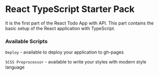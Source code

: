 # React TypeScript Starter Pack

It is the first part of the React Todo App with API. This part contains the basic setup of the React application with TypeScript.

### Available Scripts

`Deploy` - available to deploy your application to gh-pages

`SCSS Preprocessor` - available to write your styles with modern style language

